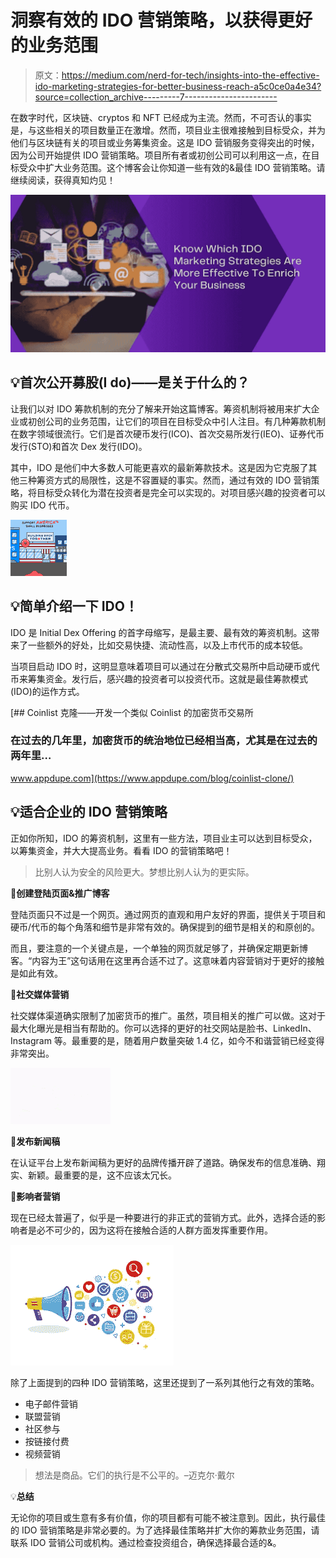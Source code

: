 # 洞察有效的 IDO 营销策略，以获得更好的业务范围

> 原文：<https://medium.com/nerd-for-tech/insights-into-the-effective-ido-marketing-strategies-for-better-business-reach-a5c0ce0a4e34?source=collection_archive---------7----------------------->

在数字时代，区块链、cryptos 和 NFT 已经成为主流。然而，不可否认的事实是，与这些相关的项目数量正在激增。然而，项目业主很难接触到目标受众，并为他们与区块链有关的项目或业务筹集资金。这是 IDO 营销服务变得突出的时候，因为公司开始提供 IDO 营销策略。项目所有者或初创公司可以利用这一点，在目标受众中扩大业务范围。这个博客会让你知道一些有效的&最佳 IDO 营销策略。请继续阅读，获得真知灼见！

![](img/7bc08fd0160f120772f08c2491a3b19f.png)

## 💡**首次公开募股(I do)——是关于什么的？**

让我们以对 IDO 筹款机制的充分了解来开始这篇博客。筹资机制将被用来扩大企业或初创公司的业务范围，让它们的项目在目标受众中引人注目。有几种筹款机制在数字领域很流行。它们是首次硬币发行(ICO)、首次交易所发行(IEO)、证券代币发行(STO)和首次 Dex 发行(IDO)。

其中，IDO 是他们中大多数人可能更喜欢的最新筹款技术。这是因为它克服了其他三种筹资方式的局限性，这是不容置疑的事实。然而，通过有效的 IDO 营销策略，将目标受众转化为潜在投资者是完全可以实现的。对项目感兴趣的投资者可以购买 IDO 代币。

![](img/89202d9389e204f68d0fbd63f090b68a.png)

## 💡简单介绍一下 IDO！

IDO 是 Initial Dex Offering 的首字母缩写，是最主要、最有效的筹资机制。这带来了一些额外的好处，比如交易快捷、流动性高，以及上市代币的成本较低。

当项目启动 IDO 时，这明显意味着项目可以通过在分散式交易所中启动硬币或代币来筹集资金。发行后，感兴趣的投资者可以投资代币。这就是最佳筹款模式(IDO)的运作方式。

[](https://www.appdupe.com/blog/coinlist-clone/) [## Coinlist 克隆——开发一个类似 Coinlist 的加密货币交易所

### 在过去的几年里，加密货币的统治地位已经相当高，尤其是在过去的两年里…

www.appdupe.com](https://www.appdupe.com/blog/coinlist-clone/) 

## 💡**适合企业的 IDO 营销策略**

正如你所知，IDO 的筹资机制，这里有一些方法，项目业主可以达到目标受众，以筹集资金，并大大提高业务。看看 IDO 的营销策略吧！

> 比别人认为安全的风险更大。梦想比别人认为的更实际。

🔖**创建登陆页面&推广博客**

登陆页面只不过是一个网页。通过网页的直观和用户友好的界面，提供关于项目和硬币/代币的每个角落和细节是非常有效的。确保提到的细节是相关的和原创的。

而且，要注意的一个关键点是，一个单独的网页就足够了，并确保定期更新博客。“内容为王”这句话用在这里再合适不过了。这意味着内容营销对于更好的接触是如此有效。

🔖**社交媒体营销**

社交媒体渠道确实限制了加密货币的推广。虽然，项目相关的推广可以做。这对于最大化曝光是相当有帮助的。你可以选择的更好的社交网站是脸书、LinkedIn、Instagram 等。最重要的是，随着用户数量突破 1.4 亿，如今不和谐营销已经变得非常突出。

![](img/c44370d07129729ab49b8d9ac2279a14.png)

🔖**发布新闻稿**

在认证平台上发布新闻稿为更好的品牌传播开辟了道路。确保发布的信息准确、翔实、新颖。最重要的是，这不应该太冗长。

🔖**影响者营销**

现在已经太普遍了，似乎是一种要进行的非正式的营销方式。此外，选择合适的影响者是必不可少的，因为这将在接触合适的人群方面发挥重要作用。

![](img/751dc7b965ca516ff5787efa32cbdcfa.png)

除了上面提到的四种 IDO 营销策略，这里还提到了一系列其他行之有效的策略。

*   电子邮件营销
*   联盟营销
*   社区参与
*   按链接付费
*   视频营销

> 想法是商品。它们的执行是不公平的。–迈克尔·戴尔

💡**总结**

无论你的项目或生意有多有价值，你的项目都有可能不被注意到。因此，执行最佳的 IDO 营销策略是非常必要的。为了选择最佳策略并扩大你的筹款业务范围，请联系 IDO 营销公司或机构。通过检查投资组合，确保选择最合适的&。